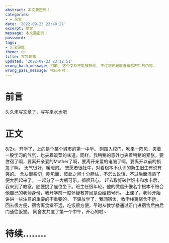 ```yaml
---
abstract: 本文要密码！
categories:
- - 杂文
date: '2022-09-23 22:40:21'
excerpt: 琐文
message: 本文要密码！
password: ''
tags:
- 头滚键盘
theme: up
title: 写写琐事
updated: '2022-09-23 23:12:51'
wrong_hash_message: 抱歉, 这个文章不能被校验, 不过您还是能看看解密后的内容.
wrong_pass_message: 密码不对！
---
```

# 前言

久久未写文章了，写写来水水吧

# 正文

8/2x，开学了，上的是个某个城市的第一中学。
刚踏入校门，吹来一阵风，夹着一股学习的气氛，也夹着饭菜的味道。同样，我稍稍的意外也夹着稍稍的紧张，要住宿了啊，要离开亲爱的Mother了啊，要离开亲爱的电脑了啊，要离开以前的损友了啊。
天气很好，暖暖的。
志愿者很社牛，对着根本不认识的新生旧生有说有笑的。
舍友很亲切，刚见面，彼此之间十分胆怯，不怎么说话，不过后面混熟了便大胆起来了。
一起分了一大瓶可乐，都很开心。
赶去取好破烂饭卡和水卡后，我来到了教室，随便挑了座位坐下。班主任很年轻，他的微信头像名字根本不符合他自己的老师身份，我开学前一度怀疑教育局是否给错号码。
上课了，老师开始讲讲一些注意的重要的不重要的。
下课放学了，我回宿舍，教学楼离宿舍不远，回去很方便，宿舍离食堂不远，吃饭很方便，平时从教学楼通过正门进宿舍后由后门通往饭堂。
同舍友共度了第一个中午，开心的啦~


# 待续........
